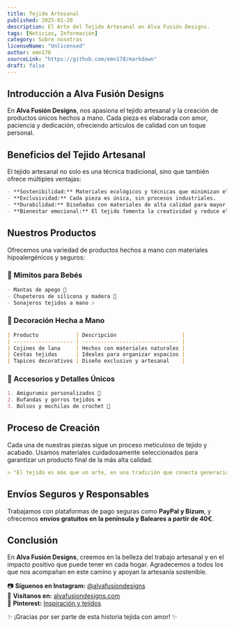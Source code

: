 ```yaml
---
title: Tejido Artesanal
published: 2025-01-20
description: El Arte del Tejido Artesanal en Alva Fusión Designs.
tags: [Noticias, Información]
category: Sobre nosotras
licenseName: "Unlicensed"
author: emn178
sourceLink: "https://github.com/emn178/markdown"
draft: false
---
```


## Introducción a Alva Fusión Designs

En **Alva Fusión Designs**, nos apasiona el tejido artesanal y la creación de productos únicos hechos a mano. Cada pieza es elaborada con amor, paciencia y dedicación, ofreciendo artículos de calidad con un toque personal.

## Beneficios del Tejido Artesanal

El tejido artesanal no solo es una técnica tradicional, sino que también ofrece múltiples ventajas:

```markdown
- **Sostenibilidad:** Materiales ecológicos y técnicas que minimizan el desperdicio.
- **Exclusividad:** Cada pieza es única, sin procesos industriales.
- **Durabilidad:** Diseñadas con materiales de alta calidad para mayor resistencia.
- **Bienestar emocional:** El tejido fomenta la creatividad y reduce el estrés.
```

## Nuestros Productos

Ofrecemos una variedad de productos hechos a mano con materiales hipoalergénicos y seguros:

### 👶 Mimitos para Bebés

```markdown
- Mantas de apego 🌿
- Chupeteros de silicona y madera 🎠
- Sonajeros tejidos a mano 🎶
```

### 🏡 Decoración Hecha a Mano

```markdown
| Producto            | Descripción                     |
| ------------------- | ------------------------------- |
| Cojines de lana     | Hechos con materiales naturales |
| Cestas tejidas      | Ideales para organizar espacios |
| Tapices decorativos | Diseño exclusivo y artesanal    |
```

### 🎁 Accesorios y Detalles Únicos

```markdown
1. Amigurumis personalizados 🧸
2. Bufandas y gorros tejidos ❄️
3. Bolsos y mochilas de crochet 👜
```

## Proceso de Creación

Cada una de nuestras piezas sigue un proceso meticuloso de tejido y acabado. Usamos materiales cuidadosamente seleccionados para garantizar un producto final de la más alta calidad.

```markdown
> "El tejido es más que un arte, es una tradición que conecta generaciones a través de cada puntada."
```

## Envíos Seguros y Responsables

Trabajamos con plataformas de pago seguras como **PayPal y Bizum**, y ofrecemos **envíos gratuitos en la península y Baleares a partir de 40€**.

## Conclusión

En **Alva Fusión Designs**, creemos en la belleza del trabajo artesanal y en el impacto positivo que puede tener en cada hogar. Agradecemos a todos los que nos acompañan en este camino y apoyan la artesanía sostenible.

📷 **Síguenos en Instagram:** [@alvafusiondesigns](https://instagram.com/alvafusiondesigns)  
🔗 **Visítanos en:** [alvafusiondesigns.com](https://alvafusiondesigns.com/)  
📌 **Pinterest:** [Inspiración y tejidos](https://pinterest.com/alvafusiondesigns)

✨ ¡Gracias por ser parte de esta historia tejida con amor! ✨
